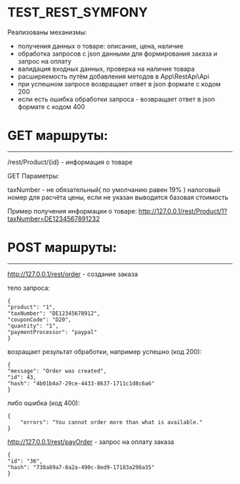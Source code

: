 # TEST_REST_SYMFONY
Реализованы механизмы: 
 - получения данных о товаре: описание, цена, наличие
 - обработка запросов с json данными для формирования заказа и запрос на оплату 
 - валидация входных данных, проверка на наличие товара
 - расширяемость путём добавления методов в App\RestApi\Api
 - при успешном запросе возвращает ответ в json формате с кодом 200 
 - если есть ошибка обработки запроса - возвращает ответ в json формате с кодом 400


# GET маршруты:
---------------
/rest/Product/{id} - информация о товаре

GET Параметры:

taxNumber - не обязательный( по умолчанию равен 19% ) налоговый номер для расчёта цены, 
если не указан выводится базовая стоимость

Пример получения информации о товаре:
http://127.0.0.1/rest/Product/1?taxNumber=DE1234567891232


# POST маршруты:
----------------
http://127.0.0.1/rest/order - создание заказа

тело запроса:
```
{
"product": "1", 
"taxNumber": "DE12345678912",
"couponCode": "D20",
"quantity": "1",
"paymentProcessor": "paypal"
}
```
возращает результат обработки, например успешно (код 200):
```
{
"message": "Order was created",
"id": 43,
"hash": "4b01b4a7-29ce-4433-8637-1711c1d8c6a6"
}
```
либо ошибка (код 400):
```
{
    "errors": "You cannot order more than what is available."
}
```

http://127.0.0.1/rest/payOrder - запрос на оплату заказа

```
{
"id": "36",
"hash": "738a89a7-8a2a-490c-8ed9-17183a298a35"
}
```